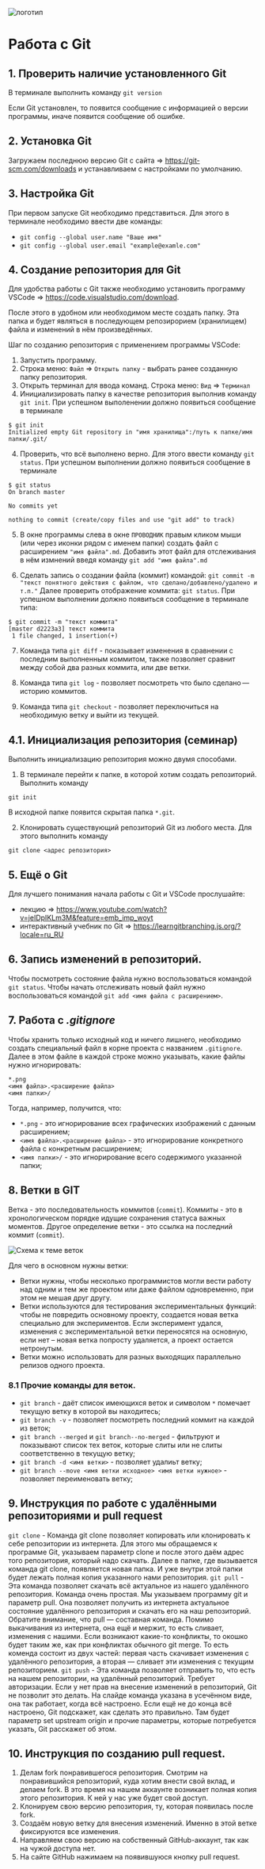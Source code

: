![логотип](SCV_Git_0809\git-logo.png)
# Работа с Git

## 1. Проверить наличие установленного Git
 В терминале выполнить команду `git version`
 
 Если Git установлен, то появится сообщение с информацией о версии программы, иначе появится сообщение об ошибке.

 ## 2. Установка Git
 Загружаем последнюю версию Git с сайта => https://git-scm.com/downloads и устанавливаем с настройками по умолчанию.

 ## 3. Настройка Git
 При первом запуске Git необходимо представиться. Для этого в терминале необходимо ввести две команды:
 * `git config --global user.name "Ваше имя"`
 * `git config --global user.email "example@examle.com"`

## 4. Создание репозитория для Git

Для удобства работы с Git также необходимо установить программу VSCode => https://code.visualstudio.com/download.

После этого в удобном или необходимом месте создать папку. Эта папка и будет являться в последующем репозирорием (хранилищем) файла и изменений в нём произведённых.

Шаг по созданию репозитория с применением программы VSCode:

1. Запустить программу.
2. Строка меню: `Файл` => `Открыть папку` - выбрать ранее созданную папку репозитория.
3. Открыть терминал для ввода команд. Строка меню: `Вид` => `Терминал`
3. Инициализировать папку в качестве репозитория выполнив команду `git init`. 
При успешном выполенении должно появиться сообщение в терминале
```
$ git init
Initialized empty Git repository in "имя хранилища":/путь к папке/имя папки/.git/
```
4. Проверить, что всё выполнено верно. Для этого ввести команду `git status`.
При успешном выполнении должно появиться сообщение в терминале
```
$ git status
On branch master

No commits yet

nothing to commit (create/copy files and use "git add" to track)
```
5. В окне программы слева в окне `ПРОВОДНИК` правым кликом мыши (или через иконки рядом с именем папки) создать файл с расширением `"имя файла".md`.
Добавить этот файл для отслеживания в нём измнений введя команду `git add "имя файла".md`

6. Сделать запись о создании файла (коммит) командой: `git commit -m "текст понятного действия с файлом, что сделано/добавлено/удалено и т.п."` Далее проверить отображение коммита: `git status`. При успешном выполнении должно появиться сообщение в терминале типа:
```
$ git commit -m "текст коммита"
[master d2223a3] текст коммита
 1 file changed, 1 insertion(+)
```   
7. Команда типа `git diff` - показывает изменения в сравнении с последним выполненным коммитом, также позволяет сравнит между собой два разных коммита, или две ветки.

8. Команда типа `git log` - позволяет посмотреть что было сделано — историю коммитов.

9. Команда типа `git checkout` - позволяет переключиться на необходимую ветку и выйти из текущей.

## 4.1. Инициализация репозитория (семинар)

Выполнить инициализацию репозитория можно двумя способами.

1. В терминале перейти к папке, в которой хотим создать репозиторий. Выполнить команду 
```
git init
````
В исходной папке появится скрытая папка `*.git`.

2. Клонировать существующий репозиторий Git из любого места. Для этого выполнить команду
```
git clone <адрес репозитория>
```

## 5. Ещё о Git
Для лучшего понимания начала работы с Git и VSCode прослушайте:
* лекцию => https://www.youtube.com/watch?v=jeIDpIKLm3M&feature=emb_imp_woyt
* интерактивный учебник по Git =>  https://learngitbranching.js.org/?locale=ru_RU

## 6. Запись изменений в репозиторий.

Чтобы посмотреть состояние файла нужно воспользоваться командой `git status`.
Чтобы начать отслеживать новый файл нужно воспользоваться командой `git add <имя файла с расширением>`.

## 7. Работа с *.gitignore*

Чтобы хранить только исходный код и ничего лишнего, необходимо создать специальный файл в корне проекта с названием `.gitignore`.
Далее в этом файле в каждой строке можно указывать, какие файлы нужно игнорировать:
```
*.png
<имя файла>.<расширение файла>
<имя папки>/
```
Тогда, например, получится, что:

* `*.png` - это игнорирование всех графических изображений с данным расширением;
* `<имя файла>.<расширение файла>` - это игнорирование конкретного файла с конкретным расширением;
* `<имя папки>/` - это игнорирование всего содержимого указанной папки;

## 8. Ветки в GIT

Ветка - это последовательность коммитов (`commit`).
Коммиты - это в хронологическом порядке идущие сохранения статуса важных моментов.
Другое определение ветки - это ссылка на последний коммит (`commit`).

![Схема к теме веток](branch-1.png)

Для чего в основном нужны ветки:
* Ветки нужны, чтобы несколько программистов могли вести работу над одним и тем же проектом или даже файлом одновременно, при этом не мешая друг другу.
* Ветки используются для тестирования экспериментальных функций: чтобы не повредить основному проекту, создается новая ветка специально для экспериментов. Если эксперимент удался, изменения с экспериментальной ветки переносятся на основную, если нет – новая ветка попросту удаляется, а проект остается нетронутым.
* Ветки можно использовать для разных выходящих параллельно релизов одного проекта.

### 8.1 Прочие команды для веток.

* `git branch` - даёт список имеющихся веток и символом `*` помечает текущую ветку в которой вы находитесь;
* `git branch -v` - позволяет посмотреть последний коммит на каждой из веток;
* `git branch --merged` и `git branch--no-merged` - фильтруют и показывают список тех веток, которые слиты или не слиты соответственно в текущую ветку;
* `git branch -d <имя ветки>` - позволяет удалиьт ветку;
* `git branch --move <имя ветки исходное> <имя ветки нужное>` - позволяет переименовать ветку;

## 9. Инструкция по работе с удалёнными репозиториями и pull request
`git clone` - Команда git clone позволяет копировать или клонировать к себе репозитории из интернета. Для этого мы обращаемся к программе Git, указываем параметр clone и после этого даём адрес того репозитория, который надо скачать. Далее в папке, где вызывается команда git clone, появляется новая папка. И уже внутри этой папки будет лежать полная копия указанного нами репозитория.
`git pull` - Эта команда позволяет скачать всё актуальное из нашего удалённого репозитория. Команда очень простая. Мы указываем программу git и параметр pull. Она позволяет получить из интернета актуальное состояние удалённого репозитория и скачать его на наш репозиторий. Обратите внимание, что pull — составная команда. Помимо выкачивания из интернета, она ещё и мержит, то есть сливает, изменения с нашими. Если возникают какие-то конфликты, то окошко будет таким же, как при конфликтах обычного git merge. То есть коменда состоит из двух частей: первая часть скачивает изменения с удалённого репозитория, а вторая — сливает эти изменения с текущим репозиторием.
`git push` - Эта команда позволяет отправить то, что есть на нашем репозитории, на удалённый репозиторий. Требует авторизации. Если у нет прав на внесение изменений в
репозиторий, Git не позволит это делать. На слайде команда указана в усечённом виде, она так работает, когда всё настроено. Если ещё не до конца всё настроено, Git подскажет, как сделать это правильно. Там будет параметр set upstream origin и прочие параметры, которые потребуется указать, Git расскажет об этом.

## 10. Инструкция по созданию pull request.
1. Делам fork понравившегося репозитория.
Смотрим на понравившийся репозиторий, куда хотим внести свой вклад, и делаем fork.
В это время на нашем аккаунте возникает полная копия этого репозитория. К ней у нас
уже будет свой доступ.
2. Клонируем свою версию репозитория, ту, которая появилась после fork.
3. Создаём новую ветку для внесения изменений. Именно в этой ветке фиксируются все
изменения.
4. Направляем свою версию на собственный GitHub-аккаунт, так как на чужой доступа
нет.
5. На сайте GitHub нажимаем на появившуюся кнопку pull request.
